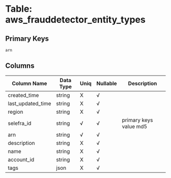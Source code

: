 # Table: aws_frauddetector_entity_types

## Primary Keys 

```
arn
```


## Columns 

|  Column Name   |  Data Type  | Uniq | Nullable | Description | 
|  ----  | ----  | ----  | ----  | ---- | 
| created_time | string | X | √ |  | 
| last_updated_time | string | X | √ |  | 
| region | string | X | √ |  | 
| selefra_id | string | √ | √ | primary keys value md5 | 
| arn | string | √ | √ |  | 
| description | string | X | √ |  | 
| name | string | X | √ |  | 
| account_id | string | X | √ |  | 
| tags | json | X | √ |  | 


